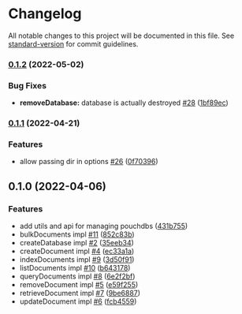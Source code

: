 # Changelog

All notable changes to this project will be documented in this file. See [standard-version](https://github.com/conventional-changelog/standard-version) for commit guidelines.

### [0.1.2](https://github.com/hyper63/hyper-adapter-pouchdb/compare/v0.1.1...v0.1.2) (2022-05-02)


### Bug Fixes

* **removeDatabase:** database is actually destroyed [#28](https://github.com/hyper63/hyper-adapter-pouchdb/issues/28) ([1bf89ec](https://github.com/hyper63/hyper-adapter-pouchdb/commit/1bf89ec5d7ec638c929c3017b6900d6b0105fa9c))

### [0.1.1](https://github.com/hyper63/hyper-adapter-pouchdb/compare/v0.1.0...v0.1.1) (2022-04-21)


### Features

* allow passing dir in options [#26](https://github.com/hyper63/hyper-adapter-pouchdb/issues/26) ([0f70396](https://github.com/hyper63/hyper-adapter-pouchdb/commit/0f703962115129cfb354fa3ecebe4e6edcc91491))

## 0.1.0 (2022-04-06)


### Features

* add utils and api for managing pouchdbs ([431b755](https://github.com/hyper63/hyper-adapter-pouchdb/commit/431b7554953a11786eee7745c4fbe243997f9b9d))
* bulkDocuments impl [#11](https://github.com/hyper63/hyper-adapter-pouchdb/issues/11) ([852c83b](https://github.com/hyper63/hyper-adapter-pouchdb/commit/852c83b059f6244193b05b6e521d64db17f835b8))
* createDatabase impl [#2](https://github.com/hyper63/hyper-adapter-pouchdb/issues/2) ([35eeb34](https://github.com/hyper63/hyper-adapter-pouchdb/commit/35eeb348db41f2a6706d03ce5ac6eb57991c8abe))
* createDocument impl [#4](https://github.com/hyper63/hyper-adapter-pouchdb/issues/4) ([ec33a1a](https://github.com/hyper63/hyper-adapter-pouchdb/commit/ec33a1a315fcd67f25d535f90d74cee47cc75630))
* indexDocuments impl [#9](https://github.com/hyper63/hyper-adapter-pouchdb/issues/9) ([3d50f91](https://github.com/hyper63/hyper-adapter-pouchdb/commit/3d50f91cb2ae3d5653e2accf4fe158eef62587ce))
* listDocuments impl [#10](https://github.com/hyper63/hyper-adapter-pouchdb/issues/10) ([b643178](https://github.com/hyper63/hyper-adapter-pouchdb/commit/b643178afc28241502e9464a38329a33d4ade001))
* queryDocuments impl [#8](https://github.com/hyper63/hyper-adapter-pouchdb/issues/8) ([6e2f2bf](https://github.com/hyper63/hyper-adapter-pouchdb/commit/6e2f2bf6e6a9c4665988dd1fa667b3e4df98af3b))
* removeDocument impl [#5](https://github.com/hyper63/hyper-adapter-pouchdb/issues/5) ([e59f255](https://github.com/hyper63/hyper-adapter-pouchdb/commit/e59f255111ecba5a384d55fddf95da9ec3d252a5))
* retrieveDocument impl [#7](https://github.com/hyper63/hyper-adapter-pouchdb/issues/7) ([9be6887](https://github.com/hyper63/hyper-adapter-pouchdb/commit/9be6887fafc73554d5053c726153c3694e508d47))
* updateDocument impl [#6](https://github.com/hyper63/hyper-adapter-pouchdb/issues/6) ([fcb4559](https://github.com/hyper63/hyper-adapter-pouchdb/commit/fcb45597c8f8f509ba4933722c995d03cfb19f1c))
